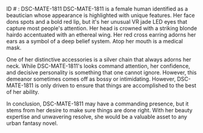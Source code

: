 ID # : DSC-MATE-1811
DSC-MATE-1811 is a female human identified as a beautician whose appearance is highlighted with unique features. Her face dons spots and a bold red lip, but it's her unusual VR jade LED eyes that capture most people's attention. Her head is crowned with a striking blonde hairdo accentuated with an ethereal wing. Her red cross earring adorns her ears as a symbol of a deep belief system. Atop her mouth is a medical mask.

One of her distinctive accessories is a silver chain that always adorns her neck. While DSC-MATE-1811's looks command attention, her confidence, and decisive personality is something that one cannot ignore. However, this demeanor sometimes comes off as bossy or intimidating. However, DSC-MATE-1811 is only driven to ensure that things are accomplished to the best of her ability. 

In conclusion, DSC-MATE-1811 may have a commanding presence, but it stems from her desire to make sure things are done right. With her beauty expertise and unwavering resolve, she would be a valuable asset to any urban fantasy novel.